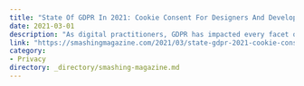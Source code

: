 ```yaml
---
title: "State Of GDPR In 2021: Cookie Consent For Designers And Developers"
date: 2021-03-01
description: "As digital practitioners, GDPR has impacted every facet of our professional and personal lives. This article looks at how cookie consent haw been clarified and updated since 2018."
link: "https://smashingmagazine.com/2021/03/state-gdpr-2021-cookie-consent-designers-developers/"
category:
- Privacy
directory: _directory/smashing-magazine.md
---
```

